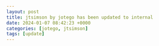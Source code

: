 ```yaml
---
layout: post
title: jtsimson by jotego has been updated to internal
date: 2024-01-07 08:42:23 +0000
categories: [jotego, jtsimson]
tags: [update]
---
```


